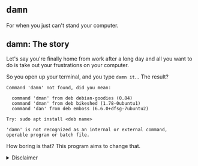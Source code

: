 # `damn`
For when you just can't stand your computer.

## damn: The story
Let's say you're finally home from work after a long day and all you want to do is take out your frustrations on your computer.

So you open up your terminal, and you type `damn it`...
The result?

```
Command 'damn' not found, did you mean:

  command 'dman' from deb debian-goodies (0.84)
  command 'dman' from deb bikeshed (1.78-0ubuntu1)
  command 'dan' from deb emboss (6.6.0+dfsg-7ubuntu2)

Try: sudo apt install <deb name>
```
```
'damn' is not recognized as an internal or external command,
operable program or batch file.
```

How boring is that? This program aims to change that.<br>
<details> 
  <summary>Disclaimer</summary>
   All of this is a joke -- don't take any of this seriously
</details>